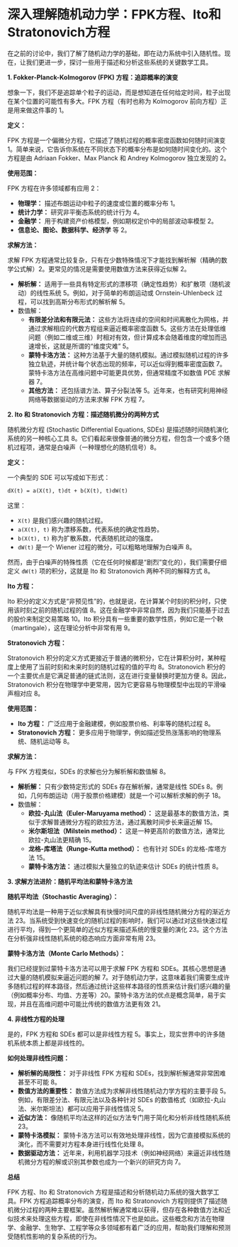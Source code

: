 # 深入理解随机动力学：FPK方程、Ito和Stratonovich方程

在之前的讨论中，我们了解了随机动力学的基础，即在动力系统中引入随机性。现在，让我们更进一步，探讨一些用于描述和分析这些系统的关键数学工具。

**1. Fokker-Planck-Kolmogorov (FPK) 方程：追踪概率的演变**

想象一下，我们不是追踪单个粒子的运动，而是想知道在任何给定时间，粒子出现在某个位置的可能性有多大。FPK 方程（有时也称为 Kolmogorov 前向方程）正是用来做这件事的 1。

**定义：**

FPK 方程是一个偏微分方程，它描述了随机过程的概率密度函数如何随时间演变 1。简单来说，它告诉你系统在不同状态下的概率分布是如何随时间变化的。这个方程是由 Adriaan Fokker、Max Planck 和 Andrey Kolmogorov 独立发现的 2。

**使用范围：**

FPK 方程在许多领域都有应用 2：

- **物理学：** 描述布朗运动中粒子的速度或位置的概率分布 1。
- **统计力学：** 研究非平衡态系统的统计行为 4。
- **金融学：** 用于构建资产价格模型，例如期权定价中的局部波动率模型 2。
- **信息论、图论、数据科学、经济学** 等 2。

**求解方法：**

求解 FPK 方程通常比较复杂，只有在少数特殊情况下才能找到解析解（精确的数学公式解）2。更常见的情况是需要使用数值方法来获得近似解 2。

- **解析解：** 适用于一些具有特定形式的漂移项（确定性趋势）和扩散项（随机波动）的线性系统 5。例如，对于简单的布朗运动或 Ornstein-Uhlenbeck 过程，可以找到高斯分布形式的解析解 5。
- 数值解：
  - **有限差分法和有限元法：** 这些方法将连续的空间和时间离散化为网格，并通过求解相应的代数方程组来逼近概率密度函数 5。这些方法在处理低维问题（例如二维或三维）时相对有效，但计算成本会随着维度的增加而迅速增长，这就是所谓的“维度灾难” 5。
  - **蒙特卡洛方法：** 这种方法基于大量的随机模拟。通过模拟随机过程的许多独立轨迹，并统计每个状态出现的频率，可以近似得到概率密度函数 7。蒙特卡洛方法在高维问题中可能更具优势，但通常精度不如数值 PDE 求解器 7。
  - **其他方法：** 还包括谱方法、算子分裂法等 5。近年来，也有研究利用神经网络等数据驱动的方法来求解 FPK 方程 7。

**2. Ito 和 Stratonovich 方程：描述随机微分的两种方式**

随机微分方程 (Stochastic Differential Equations, SDEs) 是描述随时间随机演化系统的另一种核心工具 8。它们看起来很像普通的微分方程，但包含一个或多个随机过程项，通常是白噪声（一种理想化的随机信号）8。

**定义：**

一个典型的 SDE 可以写成如下形式：

```latex
dX(t) = a(X(t), t)dt + b(X(t), t)dW(t)
```

这里：

- `X(t)` 是我们感兴趣的随机过程。
- `a(X(t), t)` 称为漂移系数，代表系统的确定性趋势。
- `b(X(t), t)` 称为扩散系数，代表随机扰动的强度。
- `dW(t)` 是一个 Wiener 过程的微分，可以粗略地理解为白噪声 8。

然而，由于白噪声的特殊性质（它在任何时候都是“剧烈”变化的），我们需要仔细定义 `dW(t)` 项的积分，这就是 Ito 和 Stratonovich 两种不同的解释方式 8。

**Ito 方程：**

Ito 积分的定义方式是“非预见性”的，也就是说，在计算某个时刻的积分时，只使用该时刻之前的随机过程的值 8。这在金融学中非常自然，因为我们只能基于过去的股价来制定交易策略 10。Ito 积分具有一些重要的数学性质，例如它是一个鞅（martingale），这在理论分析中非常有用 9。

**Stratonovich 方程：**

Stratonovich 积分的定义方式更接近于普通的微积分，它在计算积分时，某种程度上使用了当前时刻和未来时刻的随机过程的值的平均 8。Stratonovich 积分的一个主要优点是它满足普通的链式法则，这在进行变量替换时更加方便 8。因此，Stratonovich 积分在物理学中更常用，因为它更容易与物理模型中出现的平滑噪声相对应 8。

**使用范围：**

- **Ito 方程：** 广泛应用于金融建模，例如股票价格、利率等的随机过程 8。
- **Stratonovich 方程：** 更多应用于物理学，例如描述受热涨落影响的物理系统、随机运动等 8。

**求解方法：**

与 FPK 方程类似，SDEs 的求解也分为解析解和数值解 8。

- **解析解：** 只有少数特定形式的 SDEs 存在解析解，通常是线性 SDEs 8。例如，几何布朗运动（用于股票价格建模）就是一个可以解析求解的例子 18。
- 数值解：
  - **欧拉-丸山法（Euler-Maruyama method）：** 这是最基本的数值方法，类似于求解普通微分方程的欧拉方法，通过离散时间步长来逼近解 15。
  - **米尔斯坦法（Milstein method）：** 这是一种更高阶的数值方法，通常比欧拉-丸山法更精确 15。
  - **龙格-库塔法（Runge-Kutta method）：** 也有针对 SDEs 的龙格-库塔方法 15。
  - **蒙特卡洛方法：** 通过模拟大量独立的轨迹来估计 SDEs 的统计性质 8。

**3. 求解方法进阶：随机平均法和蒙特卡洛方法**

**随机平均法（Stochastic Averaging）：**

随机平均法是一种用于近似求解具有快慢时间尺度的非线性随机微分方程的渐近方法 23。当系统受到快速变化的随机过程的影响时，我们可以通过对这些快速过程进行平均，得到一个更简单的近似方程来描述系统的慢变量的演化 23。这个方法在分析强非线性随机系统的稳态响应方面非常有用 23。

**蒙特卡洛方法（Monte Carlo Methods）：**

我们已经提到过蒙特卡洛方法可以用于求解 FPK 方程和 SDEs。其核心思想是通过大量的随机模拟来逼近问题的解 7。对于随机动力学，这意味着我们需要生成许多随机过程的样本路径，然后通过统计这些样本路径的性质来估计我们感兴趣的量（例如概率分布、均值、方差等）20。蒙特卡洛方法的优点是概念简单，易于实现，并且在高维问题中可能比传统的数值方法更有效 21。

**4. 非线性方程的处理**

是的，FPK 方程和 SDEs 都可以是非线性方程 5。事实上，现实世界中的许多随机系统本质上都是非线性的。

**如何处理非线性问题：**

- **解析解的局限性：** 对于非线性 FPK 方程和 SDEs，找到解析解通常非常困难甚至不可能 8。
- **数值方法的重要性：** 数值方法成为求解非线性随机动力学方程的主要手段 5。例如，有限差分法、有限元法以及各种针对 SDEs 的数值格式（如欧拉-丸山法、米尔斯坦法）都可以应用于非线性情况 5。
- **近似方法：** 像随机平均法这样的近似方法专门用于简化和分析非线性随机系统 23。
- **蒙特卡洛模拟：** 蒙特卡洛方法可以有效地处理非线性，因为它直接模拟系统的演化，而不需要对方程本身进行线性化处理 8。
- **数据驱动方法：** 近年来，利用机器学习技术（例如神经网络）来逼近非线性随机微分方程的解或识别其参数也成为一个新兴的研究方向 7。

**总结**

FPK 方程、Ito 和 Stratonovich 方程是描述和分析随机动力系统的强大数学工具。FPK 方程追踪概率分布的演变，而 Ito 和 Stratonovich 方程则提供了描述随机微分过程的两种主要框架。虽然解析解通常难以获得，但存在各种数值方法和近似技术来处理这些方程，即使在非线性情况下也是如此。这些概念和方法在物理学、金融学、生物学、工程学等众多领域都有着广泛的应用，帮助我们理解和预测受随机性影响的复杂系统的行为。